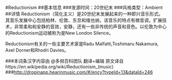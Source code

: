 #Reductionism
##基本信息
###发源时间：20世纪末
###风格类型：Ambient
##详情
Reductionism（简化主义）是20世纪末发展起来的一种即兴音乐形式。其音乐发展中心包括柏林、伦敦、东京和维也纳，该音乐的特点有微音调，扩展技术，非常柔和和安静的音效，安静，还有一些非传统的声音和音色。以伦敦为中心的Reductionism运动被称为是New
London Silence。



Reductionism有关的一些主要艺术家是Radu Malfatti,Toshimaru Nakamura, Axel Dorner和Rhodri
Davies。

###本词条汉字内容由 @多频百科团队 翻译+编辑
原文译自https://en.wikipedia.org/wiki/Reductionism_(music)
###http://dropinapp.hearinmusic.com/#/ency?typeId=13&dataId=246
